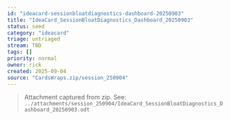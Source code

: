 ```yaml
---
id: "ideacard-sessionbloatdiagnostics-dashboard-20250903"
title: "IdeaCard_SessionBloatDiagnostics_Dashboard_20250903"
status: seed
category: "ideacard"
triage: untriaged
stream: TBD
tags: []
priority: normal
owner: rick
created: 2025-09-04
source: "CardsWraps.zip/session_250904"
---
```

> Attachment captured from zip. See: `../attachments/session_250904/IdeaCard_SessionBloatDiagnostics_Dashboard_20250903.odt`

